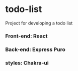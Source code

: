 # todo-list
Project for developing a todo list


### Front-end: React
### Back-end: Express Puro
### styles: Chakra-ui
